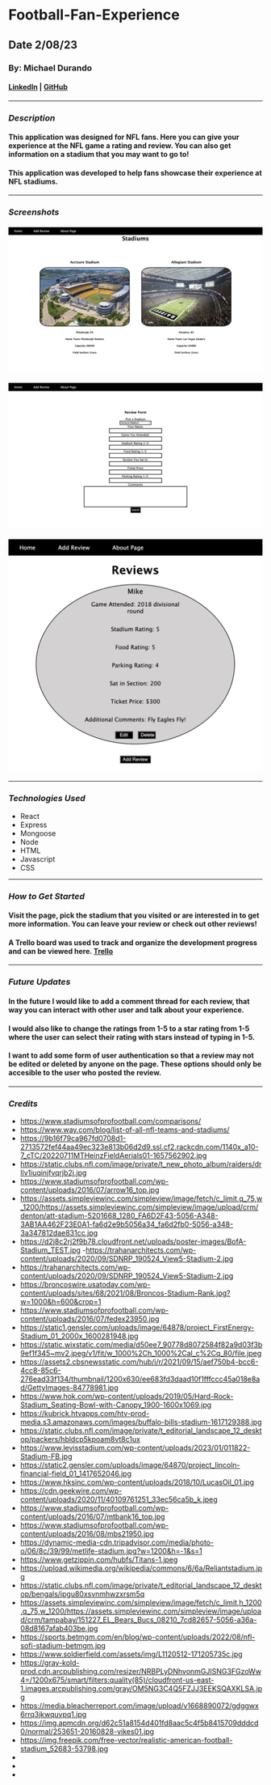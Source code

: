 # Football-Fan-Experience

## Date 2/08/23

### By: Michael Durando

#### [LinkedIn](https://www.linkedin.com/in/michael-durando-101050138/) | [GitHub](https://github.com/mjdurando82)

---

### **_Description_**

#### This application was designed for NFL fans. Here you can give your experience at the NFL game a rating and review. You can also get information on a stadium that you may want to go to!

#### This application was developed to help fans showcase their experience at NFL stadiums.

---

### **_Screenshots_**

#### ![Stadiums](https://github.com/mjdurando82/Football-Fan-Experience/blob/210cd52a97a9b9f81b5f036939819e759b5cfae2/Screenshot%202023-02-16%20at%2012.32.36%20PM.png)

#### ![ReviewForm](https://github.com/mjdurando82/Football-Fan-Experience/blob/210cd52a97a9b9f81b5f036939819e759b5cfae2/Screenshot%202023-02-16%20at%2012.32.49%20PM.png)

#### ![Review](https://github.com/mjdurando82/Football-Fan-Experience/blob/8b19334cc84bf064c91648e79e3a78d6589911cb/Screenshot%202023-02-16%20at%203.19.44%20PM.png)

---

### **_Technologies Used_**

- React
- Express
- Mongoose
- Node
- HTML
- Javascript
- CSS

---

### **_How to Get Started_**

#### Visit the page, pick the stadium that you visited or are interested in to get more information. You can leave your review or check out other reviews!

#### A Trello board was used to track and organize the development progress and can be viewed here. [Trello](https://trello.com/b/9x63GvUm/football-fan-experience)

---

### **_Future Updates_**

#### In the future I would like to add a comment thread for each review, that way you can interact with other user and talk about your experience.

#### I would also like to change the ratings from 1-5 to a star rating from 1-5 where the user can select their rating with stars instead of typing in 1-5.

#### I want to add some form of user authentication so that a review may not be edited or deleted by anyone on the page. These options should only be accesible to the user who posted the review.

---

### **_Credits_**

- https://www.stadiumsofprofootball.com/comparisons/
- https://www.way.com/blog/list-of-all-nfl-teams-and-stadiums/
- https://9b16f79ca967fd0708d1-2713572fef44aa49ec323e813b06d2d9.ssl.cf2.rackcdn.com/1140x_a10-7_cTC/20220711MTHeinzFieldAerials01-1657562902.jpg
- https://static.clubs.nfl.com/image/private/t_new_photo_album/raiders/drllv1iuqinjfvqrjb2j.jpg
- https://www.stadiumsofprofootball.com/wp-content/uploads/2016/07/arrow16_top.jpg
- https://assets.simpleviewinc.com/simpleview/image/fetch/c_limit,q_75,w_1200/https://assets.simpleviewinc.com/simpleview/image/upload/crm/denton/att-stadium-5201668_1280_FA6D2F43-5056-A348-3AB1AA462F23E0A1-fa6d2e9b5056a34_fa6d2fb0-5056-a348-3a347812dae831cc.jpg
- https://d2j8c2rj2f9b78.cloudfront.net/uploads/poster-images/BofA-Stadium_TEST.jpg -https://trahanarchitects.com/wp-content/uploads/2020/09/SDNRP_190524_View5-Stadium-2.jpg
- https://trahanarchitects.com/wp-content/uploads/2020/09/SDNRP_190524_View5-Stadium-2.jpg
- https://broncoswire.usatoday.com/wp-content/uploads/sites/68/2021/08/Broncos-Stadium-Rank.jpg?w=1000&h=600&crop=1
- https://www.stadiumsofprofootball.com/wp-content/uploads/2016/07/fedex23950.jpg
- https://static1.gensler.com/uploads/image/64878/project_FirstEnergy-Stadium_01_2000x_1600281948.jpg
- https://static.wixstatic.com/media/d50ee7_90778d8072584f82a9d03f3b9ef1f345~mv2.jpeg/v1/fit/w_1000%2Ch_1000%2Cal_c%2Cq_80/file.jpeg
- https://assets2.cbsnewsstatic.com/hub/i/r/2021/09/15/aef750b4-bcc6-4cc8-85c6-276ead33f134/thumbnail/1200x630/ee683fd3daad10f1fffccc45a018e8ad/GettyImages-84778981.jpg
- https://www.hok.com/wp-content/uploads/2019/05/Hard-Rock-Stadium_Seating-Bowl-with-Canopy_1900-1600x1069.jpg
- https://kubrick.htvapps.com/htv-prod-media.s3.amazonaws.com/images/buffalo-bills-stadium-1617129388.jpg
- https://static.clubs.nfl.com/image/private/t_editorial_landscape_12_desktop/packers/hbldcp5kpoam8vt8c1ux
- https://www.levisstadium.com/wp-content/uploads/2023/01/011822-Stadium-FB.jpg
- https://static2.gensler.com/uploads/image/64870/project_lincoln-financial-field_01_1417652046.jpg
- https://www.hksinc.com/wp-content/uploads/2018/10/LucasOil_01.jpg
- https://cdn.geekwire.com/wp-content/uploads/2020/11/40109761251_33ec56ca5b_k.jpeg
- https://www.stadiumsofprofootball.com/wp-content/uploads/2016/07/mtbank16_top.jpg
- https://www.stadiumsofprofootball.com/wp-content/uploads/2016/08/mbs21950.jpg
- https://dynamic-media-cdn.tripadvisor.com/media/photo-o/06/8c/39/99/metlife-stadium.jpg?w=1200&h=-1&s=1
- https://www.getzippin.com/hubfs/Titans-1.jpeg
- https://upload.wikimedia.org/wikipedia/commons/6/6a/Reliantstadium.jpg
- https://static.clubs.nfl.com/image/private/t_editorial_landscape_12_desktop/bengals/ipgu80xsvnmhwzxrsm5q
- https://assets.simpleviewinc.com/simpleview/image/fetch/c_limit,h_1200,q_75,w_1200/https://assets.simpleviewinc.com/simpleview/image/upload/crm/tampabay/151227_EL_Bears_Bucs_08210_7cd82657-5056-a36a-08d8167afab403be.jpg
- https://sports.betmgm.com/en/blog/wp-content/uploads/2022/08/nfl-sofi-stadium-betmgm.jpg
- https://www.soldierfield.com/assets/img/L1120512-171205735c.jpg
- https://gray-kold-prod.cdn.arcpublishing.com/resizer/NRBPLyDNhvonmGJISNG3FGzoWw4=/1200x675/smart/filters:quality(85)/cloudfront-us-east-1.images.arcpublishing.com/gray/OM5NG3C4Q5FZJJ3EEKSQAXKLSA.jpg
- https://media.bleacherreport.com/image/upload/v1668890072/gdggwx6rrq3jkwquvpq1.jpg
- https://img.apmcdn.org/d62c51a8154d401fd8aac5c4f5b8415709dddcd0/normal/253651-20160828-vikes01.jpg
- https://img.freepik.com/free-vector/realistic-american-football-stadium_52683-53798.jpg
-
-
-

```

```
